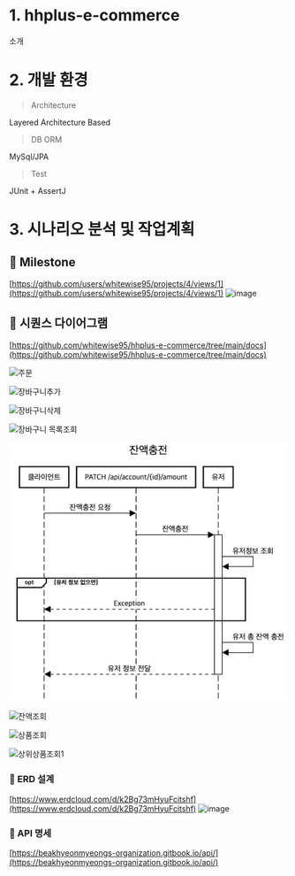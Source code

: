 # 1. hhplus-e-commerce
소개 


# 2. 개발 환경 
>  Architecture

Layered Architecture Based

> DB ORM

MySql/JPA

> Test

JUnit + AssertJ 


# 3. 시나리오 분석 및 작업계획
## 📕 Milestone
[https://github.com/users/whitewise95/projects/4/views/1](https://github.com/users/whitewise95/projects/4/views/1)
![image](https://github.com/whitewise95/hhplus-e-commerce/assets/81284265/cc4ac437-6e2f-4079-a79f-73b127a56707)


## 📕 시퀀스 다이어그램  
[https://github.com/whitewise95/hhplus-e-commerce/tree/main/docs](https://github.com/whitewise95/hhplus-e-commerce/tree/main/docs)  

![주문](https://github.com/whitewise95/hhplus-e-commerce/assets/81284265/12b30802-b71d-4caa-9bd0-ed70e34180e3)  

![장바구니추가](https://github.com/whitewise95/hhplus-e-commerce/assets/81284265/ba20f75b-f987-43ca-9ecd-ac7d0f3b54d0)  

![장바구니삭제](https://github.com/whitewise95/hhplus-e-commerce/assets/81284265/eefbfaa7-78d3-403b-a487-d69254a62f11)  

![장바구니 목록조회](https://github.com/whitewise95/hhplus-e-commerce/assets/81284265/73de6ded-cc32-4a04-83df-1ace78d34ed9)  

![잔액충전.png](docs%2F%EC%9E%94%EC%95%A1%EC%B6%A9%EC%A0%84.png)

![잔액조회](https://github.com/whitewise95/hhplus-e-commerce/assets/81284265/5737af7d-2c7f-49d1-b1b2-2c559e47e9d8)  

![상품조회](https://github.com/whitewise95/hhplus-e-commerce/assets/81284265/677fbce6-8e17-436e-b6df-bfe1d05bf2bd)  

![상위상품조회1](https://github.com/whitewise95/hhplus-e-commerce/assets/81284265/d72b4f53-3beb-4999-8998-4295fcf92f35)  

### 📕 ERD 설계
[https://www.erdcloud.com/d/k2Bg73mHyuFcitshf](https://www.erdcloud.com/d/k2Bg73mHyuFcitshf)
![image](https://github.com/whitewise95/hhplus-e-commerce/assets/81284265/4faef58c-13a0-4109-84d8-13194c13d8b3)

### 📕 API 명세
[https://beakhyeonmyeongs-organization.gitbook.io/api/](https://beakhyeonmyeongs-organization.gitbook.io/api/)



